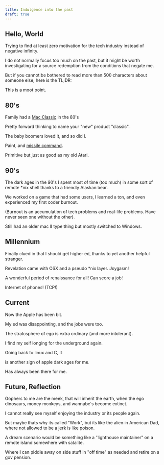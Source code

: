 ```yaml
---
title: Indulgence into the past
draft: true
---
```


## Hello, World

Trying to find at least zero motivation for the tech industry instead of negative infinity.

I do not normally focus too much on the past, but it might be worth investigating for a source redemption from the conditions that negate me.

But if you cannot be bothered to read more than 500 characters about someone else, here is the TL;DR:

This is a moot point.

## 80's

Family had a [Mac Classic](https://images.app.goo.gl/2tfgqmqPSdWz53RZ9) in the 80's

Pretty forward thinking to name your "new" product "classic".

The baby boomers loved it, and so did I.

Paint, and [missile command](https://youtu.be/QIxGW4Ns1UI).

Primitive but just as good as my old Atari.

## 90's

The dark ages in the 90's I spent most of time (too much) in some sort of remote *nix shell thanks to a friendly Alaskan bear.

We worked on a game that had some users, I learned a ton, and even experienced my first coder burnout.

(Burnout is an accumulation of tech problems and real-life problems.  Have never seen one without the other).

Still had an older mac II type thing but mostly switched to Windows.

## Millennium

Finally clued in that I should get higher ed, thanks to yet another helpful stranger.

Revelation came with OSX and a pseudo *nix layer.  Joygasm!

A wonderful period of renaissance for all!  Can score a job!

Internet of phones! (TCP!)

## Current

Now the Apple has been bit.

My ed was disappointing, and the jobs were too.

The stratosphere of ego is extra ordinary (and more intolerant).

I find my self longing for the underground again.

Going back to linux and C, it

is another sign of apple dark ages for me.

Has always been there for me.

## Future, Reflection

Gophers to me are the meek, that will inherit the earth, when the ego dinosaurs, money monkeys, and wannabe's become extinct.

I cannot really see myself enjoying the industry or its people again.

But maybe thats why its called "Work", but its like the alien in American Dad, where not allowed to be a jerk is like poison.

A dream scenario would be something like a "lighthouse maintainer" on a remote island somewhere with satalite.

Where I can piddle away on side stuff in "off time" as needed and retire on a gov pension.

